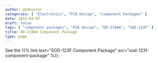 ```yaml
---
author: gbmhunter
categories: [ "Electronics", "PCB Design", "Component Packages" ]
date: 2015-04-07
draft: false
tags: [ "component packages", "PCB design", "DO-219AA", "SOD-123F" ]
title: DO-219AA Component Package
type: page
---
```


See the {{% link text="SOD-123F Component Package" src="sod-123f-component-package" %}}.
